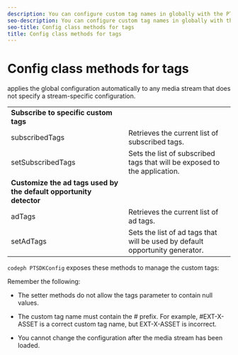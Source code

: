 ```yaml
---
description: You can configure custom tag names in globally with the PTSDKConfig class. Q: Double-check whether iOS also has the stream-based method. There's no MediaPlayerItemConfig in Android.
seo-description: You can configure custom tag names in globally with the PTSDKConfig class. Q: Double-check whether iOS also has the stream-based method. There's no MediaPlayerItemConfig in Android.
seo-title: Config class methods for tags
title: Config class methods for tags
---
```


# Config class methods for tags

applies the global configuration automatically to any media stream that does not specify a stream-specific configuration.

<table id="table_B37A6C75270D47BC99258F2884AD6905"> 
 <tgroup cols="2"> 
  <colspec colnum="1" colname="col1" colwidth="*" /> 
  <colspec colnum="2" colname="col2" colwidth="*" /> 
  <tbody> 
   <tr> 
    <td namest="col1" nameend="col2"><b>Subscribe to specific custom tags</b> </td> 
   </tr> 
   <tr> 
    <td colname="col1"><span class="codeph">subscribedTags</span> </td> 
    <td colname="col2"> Retrieves the current list of subscribed tags. </td> 
   </tr> 
   <tr> 
    <td colname="col1"><span class="codeph">setSubscribedTags</span> </td> 
    <td colname="col2"> Sets the list of subscribed tags that will be exposed to the application. </td> 
   </tr> 
   <tr> 
    <td namest="col1" nameend="col2"><b>Customize the ad tags used by the default opportunity detector </b> </td> 
   </tr> 
   <tr> 
    <td colname="col1"> <span class="codeph">adTags</span> </td> 
    <td colname="col2"> Retrieves the current list of ad tags. </td> 
   </tr> 
   <tr> 
    <td colname="col1"> <span class="codeph">setAdTags</span> </td> 
    <td colname="col2"> Sets the list of ad tags that will be used by default opportunity generator. </td> 
   </tr> 
  </tbody> 
 </tgroup> 
</table>

`codeph PTSDKConfig` exposes these methods to manage the custom tags:

Remember the following:
* The setter methods do not allow the tags parameter to contain null values.
* The custom tag name must contain the # prefix.
  For example, #EXT-X-ASSET is a correct custom tag name, but EXT-X-ASSET is incorrect.
  
  
* You cannot change the configuration after the media stream has been loaded.

